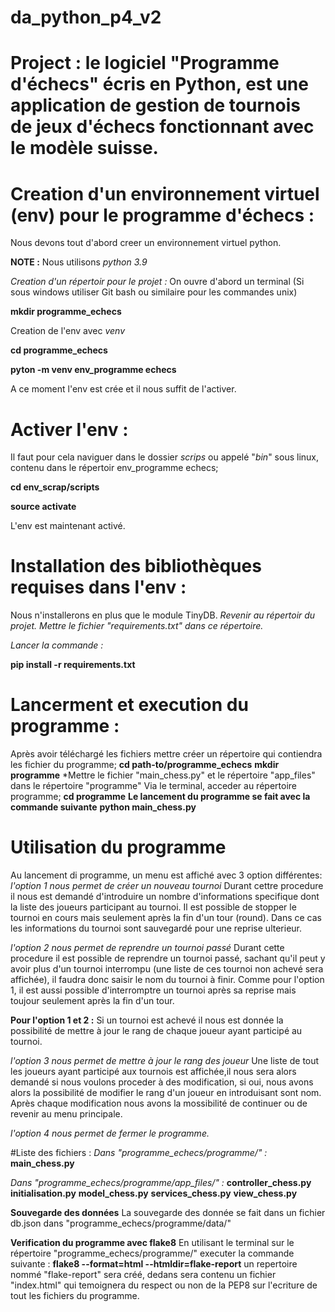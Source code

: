 # da_python_p4_v2
# Project : le logiciel "Programme d'échecs" écris en Python, est une application de gestion de tournois de jeux d'échecs fonctionnant avec le modèle suisse.

# Creation d'un environnement virtuel (env) pour le programme d'échecs  :
Nous devons tout d'abord creer un environnement virtuel python.

**NOTE :** Nous utilisons *python 3.9*

*Creation d'un répertoir pour le projet :*
On ouvre d'abord un terminal (Si sous windows utiliser Git bash ou similaire pour les commandes unix)

**mkdir programme_echecs**

Creation de l'env avec *venv*

**cd programme_echecs**

**pyton -m venv env_programme echecs**

A ce moment l'env est crée et il nous suffit de l'activer.

# Activer l'env :
Il faut pour cela naviguer dans le dossier *scrips* ou appelé "*bin*" sous linux, contenu dans le répertoir env_programme echecs;

**cd env_scrap/scripts**

**source activate**

L'env est maintenant activé.

# Installation des bibliothèques requises dans l'env :
Nous n'installerons en plus que le module TinyDB.
*Revenir au répertoir du projet.*
*Mettre le fichier "requirements.txt" dans ce répertoire.*

*Lancer la commande :*

**pip install -r requirements.txt**

# Lancerment et execution du programme :
Après avoir téléchargé les fichiers mettre créer un répertoire qui contiendra les fichier du programme;
**cd path-to/programme_echecs**
**mkdir programme**
*Mettre le fichier "main_chess.py" et le répertoire "app_files" dans le répertoire "programme"
Via le terminal, acceder au répertoire programme;
**cd programme**
**Le lancement du programme se fait avec la commande suivante**
**python main_chess.py**

# Utilisation du programme
Au lancement di programme, un menu est affiché avec 3 option différentes:
*l'option 1 nous permet de créer un nouveau tournoi*
Durant cettre procedure il nous est demandé d'introduire un nombre d'informations specifique dont la liste des joueurs participant au tournoi.
Il est possible de stopper le tournoi en cours mais seulement après la fin d'un tour (round).
Dans ce cas les informations du tournoi sont sauvegardé pour une reprise ulterieur.

*l'option 2 nous permet de reprendre un tournoi passé*
Durant cette procedure il est possible de reprendre un tournoi passé, sachant qu'il peut y avoir plus d'un tournoi interrompu (une liste de ces tournoi non achevé sera affichée), il faudra donc saisir le nom du tournoi à finir.
Comme pour l'option 1, il est aussi possible d'interromptre un tournoi après sa reprise mais toujour seulement après la fin d'un tour.

**Pour l'option 1 et 2 :**
Si un tournoi est achevé il nous est donnée la possibilité de mettre à jour le rang de chaque joueur ayant participé au tournoi.


*l'option 3 nous permet de mettre à jour le rang des joueur*
Une liste de tout les joueurs ayant participé aux tournois est affichée,il nous sera alors demandé si nous voulons proceder à des modification, si oui, nous avons alors la possibilité de modifier le rang d'un joueur en introduisant sont nom.
Après chaque modification nous avons la mossibilité de continuer ou de revenir au menu principale.

*l'option 4 nous permet de fermer le programme.*

#Liste des fichiers :
*Dans "programme_echecs/programme/" :*
**main_chess.py**

*Dans "programme_echecs/programme/app_files/" :*
**controller_chess.py**
**initialisation.py**
**model_chess.py**
**services_chess.py**
**view_chess.py**


**Souvegarde des données**
La souvegarde des donnée se fait dans un fichier db.json dans "programme_echecs/programme/data/" 

**Verification du programme avec flake8**
En utilisant le terminal sur le répertoire "programme_echecs/programme/"
executer la commande suivante :
**flake8 --format=html --htmldir=flake-report**
un repertoire nommé "flake-report" sera créé, dedans sera contenu un fichier "index.html" qui temoignera du respect ou non de la PEP8 sur l'ecriture de tout les fichiers du programme.

